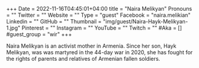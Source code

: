 +++
Date = 2022-11-16T04:45:01+04:00
title = "Naira Melikyan"
Pronouns = ""
Twitter = ""
Website = ""
Type = "guest"
Facebook = "naira.melikian"
Linkedin = ""
GitHub = ""
Thumbnail = "img/guest/Naira-Hayk-Melikyan-1.jpg"
Pinterest = ""
Instagram = ""
YouTube = ""
Twitch = ""
#Aka = []
#guest_group = "wir"
+++

Naira Melikyan is an activist mother in Armenia. Since her son, Hayk Melikyan, was was martyred in the 44-day war in 2020, she has fought for the rights of parents and relatives of Armenian fallen soldiers.
